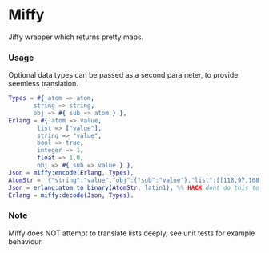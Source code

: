# Miffy

Jiffy wrapper which returns pretty maps.

### Usage

Optional data types can be passed as a second parameter, to provide seemless translation.

```erlang
Types = #{ atom => atom,
	   string => string,
	   obj => #{ sub => atom } },
Erlang = #{ atom => value,
	    list => ["value"],
	    string => "value",
	    bool => true,
	    integer => 1,
	    float => 1.0,
	    obj => #{ sub => value } },
Json = miffy:encode(Erlang, Types),
AtomStr = '{"string":"value","obj":{"sub":"value"},"list":[[118,97,108,117,101]],"integer":1,"float":1.0,"bool":true,"atom":"value"}',
Json = erlang:atom_to_binary(AtomStr, latin1), %% HACK dont do this to create strings
Erlang = miffy:decode(Json, Types).
```

### Note

Miffy does NOT attempt to translate lists deeply, see unit tests for example behaviour.
